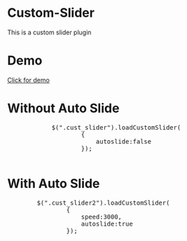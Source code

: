 # Custom-Slider
This is  a custom slider plugin

# Demo
<a href="https://jsfiddle.net/AthulJayan/pskxy723/" target="_blank">Click for demo</a>

 <h1>Without Auto Slide</h1>
         <pre>
			$(".cust_slider").loadCustomSlider(
					{
						autoslide:false
					});
		</pre>
		<h1>With Auto Slide</h1>
         <pre>
		$(".cust_slider2").loadCustomSlider(
				{
					speed:3000,
					autoslide:true
				});
		</pre>